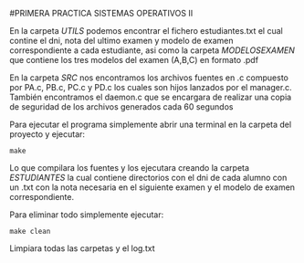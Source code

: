 #PRIMERA PRACTICA SISTEMAS OPERATIVOS II

En la carpeta _UTILS_ podemos encontrar el fichero estudiantes.txt el cual contine el dni, nota del ultimo examen y modelo de examen correspondiente a cada estudiante, asi como la carpeta _MODELOSEXAMEN_ que contiene los tres modelos del examen (A,B,C) en formato .pdf

En la carpeta _SRC_ nos encontramos los archivos fuentes en .c compuesto por PA.c, PB.c, PC.c y PD.c los cuales son hijos lanzados por el manager.c. También encontramos el daemon.c que se encargara de realizar una copia de seguridad de los archivos generados cada 60 segundos 

Para ejecutar el programa simplemente abrir una terminal en la carpeta del proyecto y ejecutar: 
 ```
make
```
Lo que compilara los fuentes y los ejecutara creando la carpeta _ESTUDIANTES_ la cual contiene directorios con el dni de cada alumno con un .txt con la nota necesaria en el siguiente examen y el modelo de examen correspondiente.

Para eliminar todo simplemente ejecutar: 
```
make clean
```

Limpiara todas las carpetas y el log.txt
